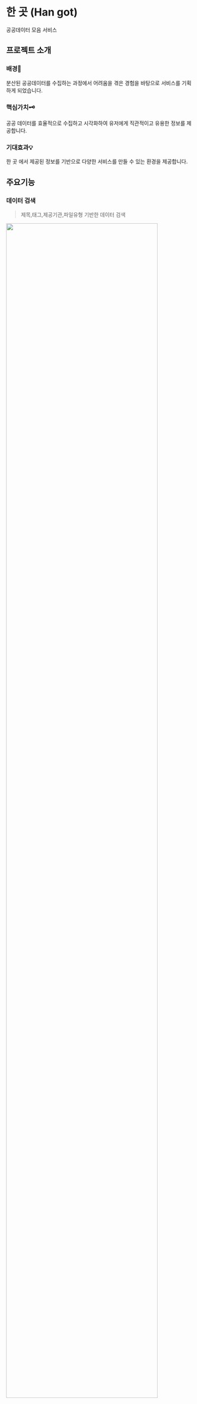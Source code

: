 # 한 곳 (Han got)

공공데이터 모음 서비스

## 프로젝트 소개
### 배경📒

분산된 공공데이터를 수집하는 과정에서 어려움을 겪은 경험을 바탕으로 서비스를 기획하게 되었습니다.

### 핵심가치🗝️
 
공공 데이터를 효율적으로 수집하고 시각화하여 유저에게 직관적이고 유용한 정보를 제공합니다.

### 기대효과💡

한 곳 에서 제공된 정보를 기반으로 다양한 서비스를 만들 수 있는 환경을 제공합니다. 

## 주요기능

### 데이터 검색
>제목,태그,제공기관,파일유형 기반한 데이터 검색
<img src="https://github.com/user-attachments/assets/a874d8ad-adf7-48db-86de-1b3f80a3bee3" width="90%">


### 데이터 시각화
>테이블,막대 그래프,꺾은선 그래프,파이 차트 다양한 시각화 지원
<img src="https://github.com/user-attachments/assets/e98b43f5-25e5-473b-b0c9-8dc9644f1866" width="90%">

## 기술 스택

### Front-end
<img src="https://img.shields.io/badge/TypeScript-3178C6?style=for-the-badge&logo=TypeScript&logoColor=white"><img src="https://img.shields.io/badge/JavaScript-F7DF1E?style=for-the-badge&logo=JavaScript&logoColor=white">
<br>
<img src="https://img.shields.io/badge/react-61DAFB?style=for-the-badge&logo=react&logoColor=white"> 
<img src="https://img.shields.io/badge/next-000000?style=for-the-badge&logo=next.js&logoColor=white"> 
<img src="https://img.shields.io/badge/Redux-764ABC?style=for-the-badge&logo=Redux&logoColor=white">
<img src="https://img.shields.io/badge/Prettier-F7B93E?style=for-the-badge&logo=Prettier&logoColor=white"> 
<img src="https://img.shields.io/badge/ESLint-4B32C3?style=for-the-badge&logo=ESLint&logoColor=white">

### Back-end
<img src="https://img.shields.io/badge/Java-FC4C02?style=for-the-badge&logo=Java&logoColor=white"> <img src="https://img.shields.io/badge/Spring-6DB33F?style=for-the-badge&logo=Spring&logoColor=white">
<img src="https://img.shields.io/badge/MySQL-4479A1?style=for-the-badge&logo=MySQL&logoColor=white"> <img src="https://img.shields.io/badge/Mongo DB-47A248?style=for-the-badge&logo=MongoDB&logoColor=white">
<img src="https://img.shields.io/badge/RabbitMQ-FF6600?style=for-the-badge&logo=RabbitMQ&logoColor=white"> <img src="https://img.shields.io/badge/Docker-2496ED?style=for-the-badge&logo=Docker&logoColor=white">

## 아키텍처
<img width="947" height="395" alt="스크린샷 2025-07-30 오후 4 54 59" src="https://github.com/user-attachments/assets/042ea312-e3f8-46f0-9f7a-8def2d8caaa9" />


## 팀원
<table>
  <tbody>
  <tr>
      <td align="center"><img src="https://avatars.githubusercontent.com/u/88085338?v=4" width="100px;" alt=""/><br /><sub><b><a href="https://github.com/mintaek22">오민택</a></b></sub><br /></td>
      <td align="center"><img src="https://avatars.githubusercontent.com/u/25243469?v=4" width="100px;" alt=""/><br /><sub><b><a href="https://github.com/JerryJang">장시영</a></b></sub><br /></td>
      <td align="center"><img src="https://avatars.githubusercontent.com/u/112607959?v=4" width="100px;" alt=""/><br /><sub><b><a href="https://github.com/a-pho">이정민</a></b></sub><br /></td>
      <td align="center"><img src="https://avatars.githubusercontent.com/u/63039855?v=4" width="100px;" alt=""/><br /><sub><b><a href="https://github.com/minSsan">박민선</a></b></sub><br /></td>
   </tr>
  </tbody>
</table>
